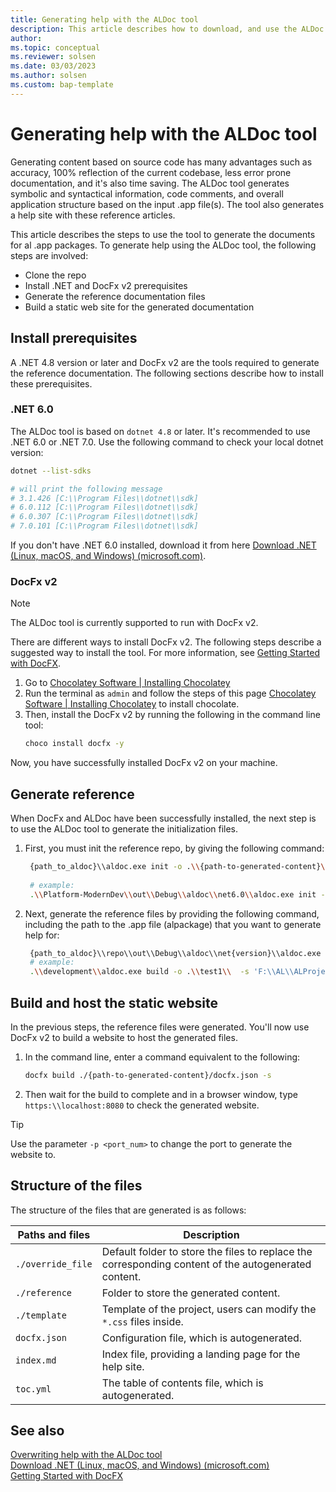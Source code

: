 ```yaml
---
title: Generating help with the ALDoc tool
description: This article describes how to download, and use the ALDoc tool to generate reference help for first party apps for Business Central. 
author: 
ms.topic: conceptual
ms.reviewer: solsen
ms.date: 03/03/2023
ms.author: solsen
ms.custom: bap-template
---
```


# Generating help with the ALDoc tool

Generating content based on source code has many advantages such as accuracy, 100% reflection of the current codebase, less error prone documentation, and it's also time saving. The ALDoc tool generates symbolic and syntactical information, code comments, and overall application structure based on the input .app file(s). The tool also generates a help site with these reference articles. 

This article describes the steps to use the tool to generate the documents for al .app packages. To generate help using the ALDoc tool, the following steps are involved: 

* Clone the repo <!-- internal steps, will be installed from product folder -->
* Install .NET and DocFx v2 prerequisites
* Generate the reference documentation files
* Build a static web site for the generated documentation

## Install prerequisites

A .NET 4.8 version or later and DocFx v2 are the tools required to generate the reference documentation. The following sections describe how to install these prerequisites.

### .NET 6.0

The ALDoc tool is based on `dotnet 4.8` or later. It's recommended to use .NET 6.0 or .NET 7.0. Use the following command to check your local dotnet version:

```bash
dotnet --list-sdks

# will print the following message
# 3.1.426 [C:\\Program Files\\dotnet\\sdk]
# 6.0.112 [C:\\Program Files\\dotnet\\sdk]
# 6.0.307 [C:\\Program Files\\dotnet\\sdk]
# 7.0.101 [C:\\Program Files\\dotnet\\sdk]
```

If you don't have .NET 6.0 installed, download it from here [Download .NET (Linux, macOS, and Windows) (microsoft.com)](https://dotnet.microsoft.com/en-us/download).

### DocFx v2

> [!NOTE]  
> The ALDoc tool is currently supported to run with DocFx v2.

There are different ways to install DocFx v2. The following steps describe a suggested way to install the tool. For more information, see [Getting Started with DocFX](https://dotnet.github.io/docfx/tutorial/docfx_getting_started.html).

1. Go to [Chocolatey Software | Installing Chocolatey](https://chocolatey.org/install#individual)
2. Run the terminal as `admin` and follow the steps of this page [Chocolatey Software | Installing Chocolatey](https://chocolatey.org/install#individual) to install chocolate.
3. Then, install the DocFx v2 by running the following in the command line tool:  
    ```bash
    choco install docfx -y    
    ```

Now, you have successfully installed DocFx v2 on your machine.

## Generate reference

When DocFx and ALDoc have been successfully installed, the next step is to use the ALDoc tool to generate the initialization files.

1. First, you must init the reference repo, by giving the following command:  
    ```bash
     {path_to_aldoc}\\aldoc.exe init -o .\\{path-to-generated-content}\\ -v 2 -t '{path_to_package1}','{path_to_package2}',...,'{path_to_package3}'
     
     # example:
     .\\Platform-ModernDev\\out\\Debug\\aldoc\\net6.0\\aldoc.exe init -o .\\test1\\ -v 2 -t 'F:\\AL\\ALProject1\\.alpackages\\Microsoft_System Application_20.1.39764.39901.app'
    ```

2. Next, generate the reference files by providing the following command, including the path to the .app file (alpackage) that you want to generate help for:  

    ```bash
     {path_to_aldoc}\\repo\\out\\Debug\\aldoc\\net{version}\\aldoc.exe build -o .\\{path-to-generated-content}\\  -s {path_to_package}
     # example:
     .\\development\\aldoc.exe build -o .\\test1\\  -s 'F:\\AL\\ALProject1\\.alpackages\\Microsoft_System Application_20.1.39764.39901.app'
    ```

## Build and host the static website

In the previous steps, the reference files were generated. You'll now use DocFx v2 to build a website to host the generated files. 

1. In the command line, enter a command equivalent to the following:  
    ```bash
    docfx build ./{path-to-generated-content}/docfx.json -s
    ```
2. Then wait for the build to complete and in a browser window, type `https:\\localhost:8080` to check the generated website.

> [!TIP]  
> Use the parameter `-p <port_num>` to change the port to generate the website to.

## Structure of the files

The structure of the files that are generated is as follows:

|Paths and files| Description|
|-----|------------|
|`./override_file`| Default folder to store the files to replace the corresponding content of the autogenerated content.|
|`./reference`| Folder to store the generated content.|
|`./template` | Template of the project, users can modify the `*.css` files inside.|
|`docfx.json`| Configuration file, which is autogenerated.|
|`index.md`| Index file, providing a landing page for the help site.|
|`toc.yml`| The table of contents file, which is autogenerated.|

## See also

[Overwriting help with the ALDoc tool](help-aldoc-overwrites.md)  
[Download .NET (Linux, macOS, and Windows) (microsoft.com)](https://dotnet.microsoft.com/en-us/download)  
[Getting Started with DocFX](https://dotnet.github.io/docfx/tutorial/docfx_getting_started.html)  